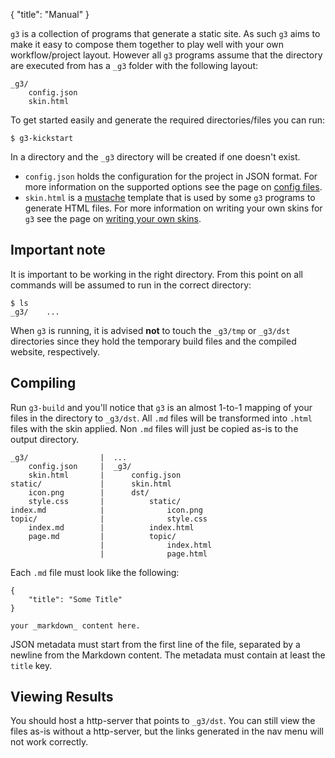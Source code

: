 {
  "title": "Manual"
}

`g3` is a collection of programs that generate a static site. As such `g3` aims to make
it easy to compose them together to play well with your own workflow/project layout.
However all `g3` programs assume that the directory are executed from has a `_g3` folder
with the following layout:

    _g3/
        config.json
        skin.html

To get started easily and generate the required directories/files you can run:

    $ g3-kickstart

In a directory and the `_g3` directory will be created if one doesn't exist.

 - `config.json` holds the configuration for the project in JSON format. For more
 information on the supported options see the page on [config files](/manual/config.html).
 - `skin.html` is a [mustache](https://mustache.github.io/) template that is used by
 some `g3` programs to generate HTML files. For more information on writing your
 own skins for `g3` see the page on [writing your own skins](/manual/skins.html).

## Important note

It is important to be working in the right directory. From this point on all
commands will be assumed to run in the correct directory:

    $ ls
    _g3/	...

When `g3` is running, it is advised **not** to touch the `_g3/tmp` or `_g3/dst`
directories since they hold the temporary build files and the compiled website,
respectively.

## Compiling

Run `g3-build` and you'll notice that `g3` is an almost 1-to-1 mapping of your
files in the directory to `_g3/dst`. All `.md` files will be transformed into `.html`
files with the skin applied. Non `.md` files will just be copied as-is to the
output directory.

    _g3/                |  ...
        config.json     |  _g3/
        skin.html       |      config.json
    static/             |      skin.html
        icon.png        |      dst/
        style.css       |          static/
    index.md            |              icon.png
    topic/              |              style.css
        index.md        |          index.html
        page.md         |          topic/
                        |              index.html
                        |              page.html

Each `.md` file must look like the following:

    {
        "title": "Some Title"
    }

    your _markdown_ content here.

JSON metadata must start from the first line of the file, separated by a
newline from the Markdown content. The metadata must contain at least the
`title` key.

## Viewing Results

You should host a http-server that points to `_g3/dst`. You can still
view the files as-is without a http-server, but the links generated
in the nav menu will not work correctly.

